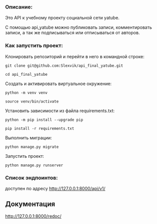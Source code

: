 ### Описание:

Это API к учебному проекту социальной сети yatube.

С помощью api_yatube можно публиковать записи, комментировать записи, а так же подписываться или отписываться от авторов.

### Как запустить проект:

Клонировать репозиторий и перейти в него в командной строке:

```
git clone git@github.com:Slexvik/api_final_yatube.git
```

```
cd api_final_yatube
```

Cоздать и активировать виртуальное окружение:

```
python -m venv venv
```

```
source venv/bin/activate
```

Установить зависимости из файла requirements.txt:

```
python -m pip install --upgrade pip
```

```
pip install -r requirements.txt
```

Выполнить миграции:

```
python manage.py migrate
```

Запустить проект:

```
python manage.py runserver
```

### Список эндпоинтов:

доступен по адресу http://127.0.0.1:8000/api/v1/

## Документация

 http://127.0.0.1:8000/redoc/
